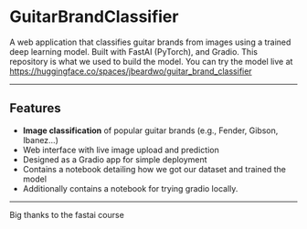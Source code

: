 
#  GuitarBrandClassifier

A web application that classifies guitar brands from images using a trained deep learning model. Built with FastAI (PyTorch), and Gradio.
This repository is what we used to build the model.
You can try the model live at 
https://huggingface.co/spaces/jbeardwo/guitar_brand_classifier

---

##  Features

- **Image classification** of popular guitar brands (e.g., Fender, Gibson, Ibanez…)
- Web interface with live image upload and prediction
- Designed as a Gradio app for simple deployment
- Contains a notebook detailing how we got our dataset and trained the model
- Additionally contains a notebook for trying gradio locally.
---

Big thanks to the fastai course
